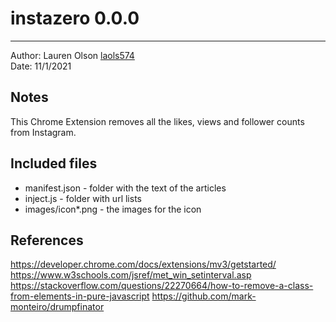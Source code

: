 # instazero 0.0.0
------------

Author: Lauren Olson [laols574](mailto:laols574@email.arizona.edu)  
Date: 11/1/2021


## Notes
This Chrome Extension removes all the likes, views and follower counts from Instagram. 


## Included files

* manifest.json - folder with the text of the articles
* inject.js - folder with url lists
* images/icon*.png - the images for the icon
  
  
## References
https://developer.chrome.com/docs/extensions/mv3/getstarted/
https://www.w3schools.com/jsref/met_win_setinterval.asp
https://stackoverflow.com/questions/22270664/how-to-remove-a-class-from-elements-in-pure-javascript
https://github.com/mark-monteiro/drumpfinator


